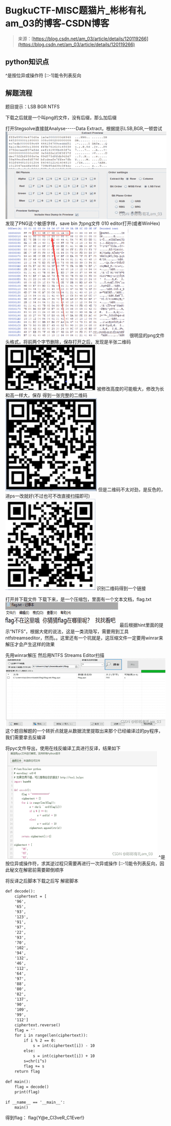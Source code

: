 <!--yml
category: 未分类
date: 2022-04-26 14:46:37
-->

# BugkuCTF-MISC题猫片_彬彬有礼am_03的博客-CSDN博客

> 来源：[https://blog.csdn.net/am_03/article/details/120119266](https://blog.csdn.net/am_03/article/details/120119266)

## python知识点

^是按位异或操作符
[::-1]能令列表反向

## 解题流程

题目提示：LSB BGR NTFS

下载之后就是一个叫png的文件，没有后缀，那么加后缀

打开Stegsolve直接就Analyse-----Data Extract，根据提示LSB,BGR,一顿尝试
![在这里插入图片描述](img/06bc55238454eef6a3ff598affb927dd.png)
发现了PNG这个敏感字样，save bin 为png文件
010 editor打开(或者WinHex)
![在这里插入图片描述](img/1558713bab659db23e613b6ff3eb212e.png)
很明显的png文件头格式，将前两个字节删除，保存打开之后，发现是半张二维码
![在这里插入图片描述](img/bd48327358ae54c5e596e47a56611c3b.png)
被修改高度的可能极大，修改为长和高一样大，保存
得到一张完整的二维码
![在这里插入图片描述](img/712cc1c95f0df38f51bd7b5c5be28a4e.png)
但是二维码不太对劲，是反色的，进ps一改就好(不过也可不改直接扫描即可)
![在这里插入图片描述](img/b48cfb18abf48761651b02fc9b411f8e.png)
识别二维码得到一个链接

打开并下载文件
下载下来，是一个压缩包，里面有一个文本文档，flag.txt
![在这里插入图片描述](img/ccf555187fd8141e31afb4776ffa08da.png)
最后根据hint里面的提示“NTFS”，根据大佬的说法，这是一类流隐写，需要用到工具
ntfstreamseditor，然而。。这里还有一个坑就是，这压缩文件一定要用winrar来解压才会产生这样的效果

先用winrar解压
然后用NTFS Streams Editor扫描
![在这里插入图片描述](img/9c6733889f948a654bac2a70d748ca84.png)
这个题目解题的一个转折点就是从数据流里提取出来那个已经编译过的py程序，我们需要拿去反编译

将pyc文件导出，使用在线反编译工具进行反译，结果如下
![在这里插入图片描述](img/7cc9292675aa123359a4ca6d6ba23502.png)
^是按位异或操作符，求其逆过程只需要再进行一次异或操作
[::-1]能令列表反向，因此秘文在解密前需要颠倒顺序

将反译之后脚本下载之后写 解密脚本

```
def decode():
    ciphertext = [
    '96',
    '65',
    '93',
    '123',
    '91',
    '97',
    '22',
    '93',
    '70',
    '102',
    '94',
    '132',
    '46',
    '112',
    '64',
    '97',
    '88',
    '80',
    '82',
    '137',
    '90',
    '109',
    '99',
    '112']
    ciphertext.reverse()
    flag = ''
    for i in range(len(ciphertext)):
        if i % 2 == 0:
            s = int(ciphertext[i]) - 10
        else:
            s = int(ciphertext[i]) + 10
        s=chr(i^s)
        flag += s
    return flag

def main():
    flag = decode()
    print(flag)

if __name__ == '__main__':
    main() 
```

得到flag： flag{Y@e_Cl3veR_C1Ever!}